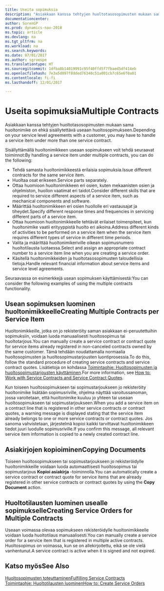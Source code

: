 ```yaml
---
title: Useita sopimuksia
description: "Asiakkaan kanssa tehtyjen huoltotasosopimusten mukaan sama huoltonimike on ehkä sisällytettävä useaan huoltosopimukseen."
documentationcenter: 
author: SorenGP
ms.prod: dynamics-nav-2018
ms.topic: article
ms.devlang: na
ms.tgt_pltfrm: na
ms.workload: na
ms.search.keywords: 
ms.date: 07/01/2017
ms.author: sgroespe
ms.translationtype: HT
ms.sourcegitcommit: 1dfba8b14019991c95f40ffd5f7fbaed5df414eb
ms.openlocfilehash: 7e3a5d897f8dded76340c51a001cb7c65e6f0a01
ms.contentlocale: fi-fi
ms.lasthandoff: 12/01/2017

---
```

# <a name="multiple-contracts"></a><span data-ttu-id="dafbd-103">Useita sopimuksia</span><span class="sxs-lookup"><span data-stu-id="dafbd-103">Multiple Contracts</span></span>
<span data-ttu-id="dafbd-104">Asiakkaan kanssa tehtyjen huoltotasosopimusten mukaan sama huoltonimike on ehkä sisällytettävä useaan huoltosopimukseen.</span><span class="sxs-lookup"><span data-stu-id="dafbd-104">Depending on your service level agreements with a customer, you may have to handle a service item under more than one service contract.</span></span>  
  
<span data-ttu-id="dafbd-105">Sisällyttämällä huoltonimikkeen useaan sopimukseen voit tehdä seuraavat toiminnot:</span><span class="sxs-lookup"><span data-stu-id="dafbd-105">By handling a service item under multiple contracts, you can do the following:</span></span>  
  
* <span data-ttu-id="dafbd-106">Tehdä samasta huoltonimikkeestä erilaisia sopimuksia.</span><span class="sxs-lookup"><span data-stu-id="dafbd-106">Issue different contracts for the same service item.</span></span>  
* <span data-ttu-id="dafbd-107">Huoltaa osat erikseen.</span><span class="sxs-lookup"><span data-stu-id="dafbd-107">Service parts separately.</span></span>  
* <span data-ttu-id="dafbd-108">Ottaa huomioon huoltonimikkeen eri osien, kuten mekaanisten osien ja ohjelmiston, huollon vaatimat eri taidot.</span><span class="sxs-lookup"><span data-stu-id="dafbd-108">Consider different skills that are required to service different aspects of a service item, such as mechanical components and software.</span></span>  
* <span data-ttu-id="dafbd-109">Määrittää huoltonimikkeen eri osien huollolle eri vastausajat ja tiheydet.</span><span class="sxs-lookup"><span data-stu-id="dafbd-109">Specify different response times and frequencies in servicing different parts of a service item.</span></span>  
* <span data-ttu-id="dafbd-110">Ottaa huomioon huoltonimikkeelle tehtävät erilaiset toimenpiteet, kun huoltonimike vaatii erityyppistä huolto eri aikoina.</span><span class="sxs-lookup"><span data-stu-id="dafbd-110">Address different kinds of activities to be performed on a service item when the service item requires different types of service in different time periods.</span></span>  
* <span data-ttu-id="dafbd-111">Valita ja määrittää huoltonimikeriville oikean sopimusnumero huoltotilausta luotaessa.</span><span class="sxs-lookup"><span data-stu-id="dafbd-111">Select and assign an appropriate contract number to a service item line when you are creating a service order.</span></span>  
* <span data-ttu-id="dafbd-112">Käsitellä huoltonimikkeiden ja huoltotasosopimusten taloudellisia tietoja.</span><span class="sxs-lookup"><span data-stu-id="dafbd-112">Handle relevant financial information about service items and service level agreements.</span></span>  
  
<span data-ttu-id="dafbd-113">Seuraavassa on esimerkkejä usean sopimuksen käyttämisestä:</span><span class="sxs-lookup"><span data-stu-id="dafbd-113">You can consider the following examples of using the multiple contracts functionality.</span></span>  
  
## <a name="creating-multiple-contracts-per-service-item"></a><span data-ttu-id="dafbd-114">Usean sopimuksen luominen huoltonimikkeelle</span><span class="sxs-lookup"><span data-stu-id="dafbd-114">Creating Multiple Contracts per Service Item</span></span>  
<span data-ttu-id="dafbd-115">Huoltonimikkeille, jotka on jo rekisteröity saman asiakkaan ei-peruutettuihin sopimuksiin, voidaan luoda manuaalisesti huoltosopimus tai huoltotarjous.</span><span class="sxs-lookup"><span data-stu-id="dafbd-115">You can manually create a service contract or contract quote for service items already registered in non-canceled contracts owned by the same customer.</span></span> <span data-ttu-id="dafbd-116">Tämä tehdään noudattamalla normaalia huoltosopimusten ja huoltosopimustarjousten luontiprosessia.</span><span class="sxs-lookup"><span data-stu-id="dafbd-116">To do this, follow the standard procedure of creating service contracts and service contract quotes.</span></span> <span data-ttu-id="dafbd-117">Lisätietoja on kohdassa [Toimintaohje: Huoltosopimusten ja huoltosopimustarjousten käyttäminen](service-how-to-create-service-contracts-and-service-contract-quotes.md).</span><span class="sxs-lookup"><span data-stu-id="dafbd-117">For more information, see [How to: Work with Service Contracts and Service Contract Quotes](service-how-to-create-service-contracts-and-service-contract-quotes.md).</span></span>  
  
<span data-ttu-id="dafbd-118">Kun toiseen huoltosopimukseen tai sopimustarjoukseen jo rekisteröity huoltonimike lisätään sopimusriville, ohjelma näyttää varoitussanoman, jossa varoitetaan, että huoltonimike kuuluu jo yhteen tai useaan huoltosopimukseen tai sopimustarjoukseen.</span><span class="sxs-lookup"><span data-stu-id="dafbd-118">When you add a service item on a contract line that is registered in other service contracts or contract quotes, a warning message is displayed stating that the service item already belongs to one or more service contracts or contract quotes.</span></span> <span data-ttu-id="dafbd-119">Jos sanoma vahvistetaan, järjestelmä kopioi kaikki tarvittavat huoltonimikkeen tiedot juuri luodulle sopimusriville.</span><span class="sxs-lookup"><span data-stu-id="dafbd-119">If you confirm this message, all relevant service item information is copied to a newly created contract line.</span></span>  
  
## <a name="copying-documents"></a><span data-ttu-id="dafbd-120">Asiakirjojen kopioiminen</span><span class="sxs-lookup"><span data-stu-id="dafbd-120">Copying Documents</span></span>  
<span data-ttu-id="dafbd-121">Toiseen huoltosopimukseen tai sopimustarjoukseen jo rekisteröidylle huoltonimikkeille voidaan luoda automaattisesti huoltosopimus tai sopimustarjous **Kopioi asiakirja** -toiminnolla.</span><span class="sxs-lookup"><span data-stu-id="dafbd-121">You can automatically create a service contract or contract quote for service items that are already registered in other service contracts or contract quotes by using the **Copy Document** action.</span></span>  
  
## <a name="creating-service-orders-for-multiple-contracts"></a><span data-ttu-id="dafbd-122">Huoltotilausten luominen usealle sopimukselle</span><span class="sxs-lookup"><span data-stu-id="dafbd-122">Creating Service Orders for Multiple Contracts</span></span>  
<span data-ttu-id="dafbd-123">Useaan voimassa olevaa sopimukseen rekisteröidylle huoltonimikkeelle voidaan luoda huoltotilaus manuaalisesti.</span><span class="sxs-lookup"><span data-stu-id="dafbd-123">You can manually create a service order for a service item that is registered in multiple active contracts.</span></span> <span data-ttu-id="dafbd-124">Huoltosopimus on voimassa, kun se on allekirjoitettu, eikä se ole vielä vanhentunut.</span><span class="sxs-lookup"><span data-stu-id="dafbd-124">A service contract is active when it is signed and not expired.</span></span>  
  
## <a name="see-also"></a><span data-ttu-id="dafbd-125">Katso myös</span><span class="sxs-lookup"><span data-stu-id="dafbd-125">See Also</span></span>  
[<span data-ttu-id="dafbd-126">Huoltosopimusten toteuttaminen</span><span class="sxs-lookup"><span data-stu-id="dafbd-126">Fulfilling Service Contracts</span></span>](service-fulfill-service-contracts.md)  
[<span data-ttu-id="dafbd-127">Toimintaohje: Huoltotilausten luominen</span><span class="sxs-lookup"><span data-stu-id="dafbd-127">How to: Create Service Orders</span></span>](service-how-to-create-service-orders.md)  

